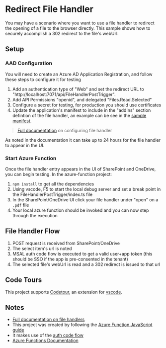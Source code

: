 # Redirect File Handler

You may have a scenario where you want to use a file handler to redirect the opening of a file to the browser directly. This sample shows how to securely accomplish a 302 redirect to the file's webUrl.

## Setup

### AAD Configuration

You will need to create an Azure AD Application Registration, and follow these steps to configure it for testing

1. Add an authentication type of "Web" and set the redirect URL to "http://localhost:7071/api/FileHandlerPostTrigger".
2. Add API Permissions "openid", and delegated "Files.Read.Selected"
3. Configure a secret for testing, for production you should use certificates
4. Update the application's manifest to include in the "addIns" section defintion of the file handler, an example can be see in the [sample manifest](sample-manifest.json).

> [Full documentation](https://aka.ms/file-handlers) on configuring file handler

As noted in the documentation it can take up to 24 hours for the file handler to appear in the UI.

### Start Azure Function

Once the file handler entry appears in the UI of SharePoint and OneDrive, you can begin testing. In the azure-function project:

1. `npm install` to get all the dependencies
2. Using vscode, F5 to start the local debug server and set a break point in the FileHandlerPostTrigger/index.ts file
3. In the SharePoint/OneDrive UI click your file handler under "open" on a `.pdf` file
4. Your local azure function should be invoked and you can now step through the execution

## File Handler Flow

1. POST request is received from SharePoint/OneDrive
2. The select item's url is noted
3. MSAL auth code flow is executed to get a valid user+app token (this should be SSO if the app is pre-consented in the tenant)
4. The selected file's webUrl is read and a 302 redirect is issued to that url

## Code Tours

This project supports [Codetour](https://aka.ms/codetour), an extension for [vscode](https://aka.ms/vscode).

## Notes

- [Full documentation on file handlers](https://aka.ms/file-handlers)
- This project was created by following the [Azure Function JavaScript guide](https://learn.microsoft.com/azure/azure-functions/functions-reference-node)
- It makes use of the [auth code flow](https://learn.microsoft.com/azure/active-directory-b2c/authorization-code-flow)
- [Azure Functions Documentation](https://learn.microsoft.com/azure/azure-functions/)

